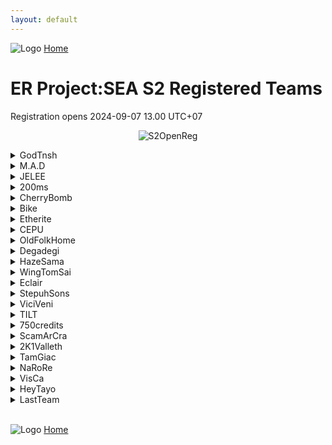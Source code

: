 ```yaml
---
layout: default
---
```


![Logo](https://kanziebub.github.io/ProjectSEA/assets/images/bullet_rev.png)
[Home](https://kanziebub.github.io/ProjectSEA/)

# **ER Project:SEA S2 Registered Teams**
Registration opens 2024-09-07 13.00 UTC+07

<p align="center">
  <img 
    src="https://kanziebub.github.io/ProjectSEA/assets/images/Project_Sea_2_Open_Registration.png" 
    alt="S2OpenReg" 
    style="max-height: 350px;">
</p>

<details>
  <summary>GodTnsh</summary>
  <ul>
    <li>Alek</li>
    <li>Gyoo</li>
    <li>Tnsh</li>
  </ul>
</details>

<details>
  <summary>M.A.D</summary>
  <ul>
    <li>Zewnay</li>
    <li>AltamaTheFirst</li>
    <li>PurpleHeartNep</li>
  </ul>
</details>

<details>
  <summary>JELEE</summary>
  <ul>
    <li>Sachiko</li>
    <li>감자카레</li>
    <li>Lolzilla</li>
    <li>Kenpid</li>
  </ul>
</details>

<details>
  <summary>200ms</summary>
  <ul>
    <li>Reniki</li>
    <li>DanielDarkSistem</li>
    <li>Sussela</li>
    <li>Muwhaha</li>
  </ul>
</details>

<details>
  <summary>CherryBomb</summary>
  <ul>
    <li>Miraibelle</li>
    <li>Befreedom</li>
    <li>sLLLime</li>
    <li>Kazeroth</li>
  </ul>
</details>

<details>
  <summary>Bike</summary>
  <ul>
    <li>ShigureUi</li>
    <li>Haii</li>
    <li>Chinmi</li>
    <li>Fiana</li>
  </ul>
</details>

<details>
  <summary>Etherite</summary>
  <ul>
    <li>Kel2ykeion</li>
    <li>ThreeRain</li>
    <li>160999</li>
    <li>Taylored</li>
  </ul>
</details>

<details>
  <summary>CEPU</summary>
  <ul>
    <li>Peposadge</li>
    <li>CEPUーValsh</li>
    <li>CEPUーLuminears</li>
  </ul>
</details>

<details>
  <summary>OldFolkHome</summary>
  <ul>
    <li>Luerye</li>
    <li>Rion34</li>
    <li>OldCW</li>
    <li>PlapPlpGtMarried</li>
  </ul>
</details>

<details>
  <summary>Degadegi</summary>
  <ul>
    <li>CEPUーJandaHnter</li>
    <li>Rivulose</li>
    <li>Azurieru</li>
  </ul>
</details>

<details>
  <summary>HazeSama</summary>
  <ul>
    <li>PekoMarisa</li>
    <li>绯莎</li>
    <li>RainbowFudge</li>
    <li>jasonjoe123</li>
  </ul>
</details>

<details>
  <summary>WingTomSai</summary>
  <ul>
    <li>Heroic</li>
    <li>Nackbkk</li>
    <li>Stram11</li>
  </ul>
</details>

<details>
  <summary>Eclair</summary>
  <ul>
    <li>Caffeine811</li>
    <li>SoraNoGeki</li>
    <li>NaFi</li>
  </ul>
</details>

<details>
  <summary>StepuhSons</summary>
  <ul>
    <li>Ellinium</li>
    <li>Saiikyouu</li>
    <li>Oshunicus</li>
    <li>Helvesta</li>
  </ul>
</details>

<details>
  <summary>ViciVeni</summary>
  <ul>
    <li>Gomibin</li>
    <li>Ybardossa</li>
    <li>Iz1Senpai</li>
    <li>Nairos</li>
  </ul>
</details>

<details>
  <summary>TILT</summary>
  <ul>
    <li>TaliyahOma</li>
    <li>Dice21</li>
    <li>Restifik</li>
  </ul>
</details>

<details>
  <summary>750credits</summary>
  <ul>
    <li>ElainaYukino</li>
    <li>HeartofVietnam</li>
    <li>21M一RFT94</li>
    <li>Adrelia</li>
  </ul>
</details>

<details>
  <summary>ScamArCra</summary>
  <ul>
    <li>ArCraMiCia</li>
    <li>DoubleEye</li>
    <li>SUNKANoWBX</li>
    <li>MuRyoKuSho</li>
  </ul>
</details>

<details>
  <summary>2K1Valleth</summary>
  <ul>
    <li>SakiMatsumi</li>
    <li>Valleth</li>
    <li>Lyfin</li>
  </ul>
</details>

<details>
  <summary>TamGiac</summary>
  <ul>
    <li>TamGiac</li>
    <li>JohannsJuice</li>
    <li>RozziSimp</li>
  </ul>
</details>

<details>
  <summary>NaRoRe</summary>
  <ul>
    <li>HyzeHox</li>
    <li>Rooper13</li>
    <li>RedTheWolf</li>
  </ul>
</details>

<details>
  <summary>VisCa</summary>
  <ul>
    <li>StellaAurelius</li>
    <li>Luminym</li>
    <li>Fee</li>
    <li>VisCa243</li>
  </ul>
</details>

<details>
  <summary>HeyTayo</summary>
  <ul>
    <li>Onryou</li>
    <li>ZxLaim</li>
    <li>Yazoo</li>
  </ul>
</details>

<details>
  <summary>LastTeam</summary>
  <ul>
    <li>Extera</li>
    <li>Gallileo</li>
    <li>Renal</li>
  </ul>
</details>


<br>

![Logo](https://kanziebub.github.io/ProjectSEA/assets/images/bullet_rev.png)
[Home](https://kanziebub.github.io/ProjectSEA/)

